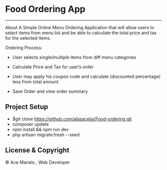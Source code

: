 # Food Ordering App

---

About
A Simple Online Menu Ordering Application that will allow users to select items from menu list and be able to calculate the total price and tax for the selected items.

Ordering Process:

-   User selects single/multiple items from diff menu categories

-   Calculate Price and Tax for user’s order

-   User may apply his coupon code and calculate (discounted percentage) less from total amount

-   Save Order and view order summary

## Project Setup

-   $git clone https://github.com/alasacelui/Food-ordering.git
-   composer update
-   npm install && npm run dev
-   php artisan migrate:fresh --seed

## License & Copyright

© Ace Manalo , Web Developer
